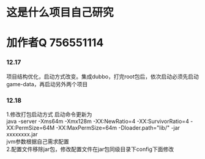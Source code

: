 # 这是什么项目自己研究
# 加作者Q 756551114
<h3>12.17</h3>
项目结构优化，启动方式改变。集成dubbo，打完root包后，依次启动必须先启动game-data，再启动另外两个项目
<h3>12.18</h3>
1.修改打包启动方式
启动命令更新为<br>
java -server -Xms64m -Xmx128m -XX:NewRatio=4 -XX:SurvivorRatio=4 -XX:PermSize=64M -XX:MaxPermSize=64m -Dloader.path="lib/" -jar xxxxxxxx.jar
<br>
jvm参数根据自己需求配置<br>
2.配置文件移除jar包，修改配置文件在jar包同级目录下config下面修改

